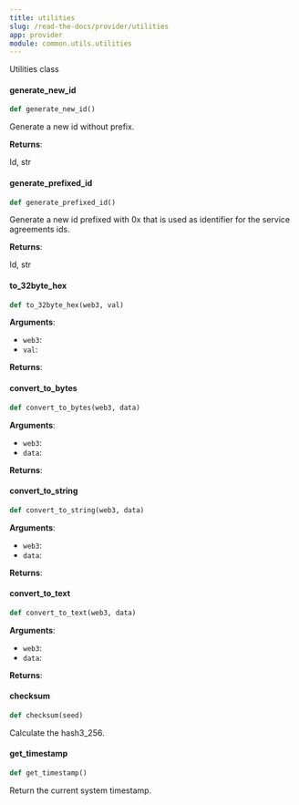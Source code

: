 ```yaml
---
title: utilities
slug: /read-the-docs/provider/utilities
app: provider
module: common.utils.utilities
---
```

Utilities class

#### generate\_new\_id

```python
def generate_new_id()
```

Generate a new id without prefix.

**Returns**:

Id, str

#### generate\_prefixed\_id

```python
def generate_prefixed_id()
```

Generate a new id prefixed with 0x that is used as identifier for the service agreements ids.

**Returns**:

Id, str

#### to\_32byte\_hex

```python
def to_32byte_hex(web3, val)
```

**Arguments**:

- `web3`: 
- `val`: 

**Returns**:



#### convert\_to\_bytes

```python
def convert_to_bytes(web3, data)
```

**Arguments**:

- `web3`: 
- `data`: 

**Returns**:



#### convert\_to\_string

```python
def convert_to_string(web3, data)
```

**Arguments**:

- `web3`: 
- `data`: 

**Returns**:



#### convert\_to\_text

```python
def convert_to_text(web3, data)
```

**Arguments**:

- `web3`: 
- `data`: 

**Returns**:



#### checksum

```python
def checksum(seed)
```

Calculate the hash3_256.

#### get\_timestamp

```python
def get_timestamp()
```

Return the current system timestamp.

